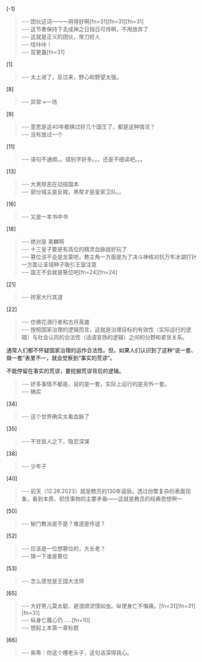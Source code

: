 
[-1] 
>--- 团伙这词～～～用得好啊[fn=31][fn=31][fn=31]<br>
>--- 这节奏保持下去成神之日指日可待啊，不用放弃了<br>
>--- 这就是正义的团伙，带刀好人<br>
>--- 哇咔咔！<br>
>--- 双更蛊[fn=31]<br>

[1] 
>--- 太上进了，反过来，野心和野望太强。<br>

[8] 
>--- 异常→一场<br>

[9] 
>--- 意思是这40年都换过好几个国王了，都是这种情况？<br>
>--- 没有放过一个<br>

[11] 
>--- 语句不通顺。。错别字好多。。。还是不细读吧。。。<br>

[13] 
>--- 大黑除恶在动摇国本<br>
>--- 部分城主是反贼，黑帮才是皇家卫队。。<br>

[16] 
>--- 又是一本书中书<br>

[18] 
>--- 绝对是 美麟啊<br>
>--- 十三皇子要是有高位的精灵血脉就好玩了<br>
>--- 篡位该不会是龙蒙吧，教主角一方面是为了决斗神格对抗万年冰湖打针一方面让圣域种子吸引王室注意<br>
>--- 国王不会就是篡位吧[fn=24][fn=24]<br>

[21] 
>--- 砖家大行其道<br>

[22] 
>--- 仿佛花酒行者和古月英雄<br>
>--- 按照国家治理的逻辑而言，这就是治理目标的有效性（实际运行的逻辑）与社会认同的合法性（话语宣扬的逻辑）之间的分野和紧张关系。

通常人们都不怀疑国家治理的运作合法性。但，如果人们认识到了这种“说一套、做一套”表里不一，就会觉察到“事实的荒谬”。

不能停留在事实的荒谬，要挖掘荒谬背后的逻辑。<br>
>--- 好多事情不都是，说的是一套，实际上运行的是另外一套。<br>
>--- 确实<br>

[34] 
>--- 这个世界确实太看血脉了<br>

[35] 
>--- 不甘屈人之下，隐忍深谋<br>

[38] 
>--- 少年子<br>

[40] 
>--- 前天（12.26.2023）就是教员的130年诞辰。透过纷繁复杂的表面现象，看到本质、抓住事物的主要矛盾——这就是教员的经典思想啊～<br>

[50] 
>--- 秘门教派是不是？难道是传送？<br>

[52] 
>--- 应该是一位想篡位的，大长老？<br>
>--- 猜一下谁是篡位<br>

[53] 
>--- 怎么感觉是王国大法师<br>

[65] 
>--- 大好男儿莫太聪，避浪顺流懦如虫。纵使身亡不悔痛。[fn=31][fn=31][fn=31]<br>
>--- 纵身亡魔心仍......[fn=10]<br>
>--- 想起上本第一章标题<br>

[66] 
>--- 紫蒂：你这个槽老头子，这句话深得我心。<br>
